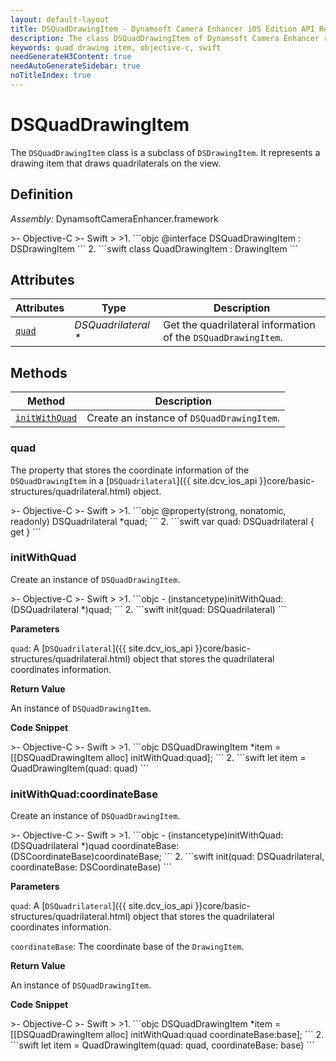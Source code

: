 ```yaml
---
layout: default-layout
title: DSQuadDrawingItem - Dynamsoft Camera Enhancer iOS Edition API Reference
description: The class DSQuadDrawingItem of Dynamsoft Camera Enhancer represents a drawing item that draws quadrilaterals on the view.
keywords: quad drawing item, objective-c, swift
needGenerateH3Content: true
needAutoGenerateSidebar: true
noTitleIndex: true
---
```


# DSQuadDrawingItem

The `DSQuadDrawingItem` class is a subclass of `DSDrawingItem`. It represents a drawing item that draws quadrilaterals on the view.

## Definition

*Assembly:* DynamsoftCameraEnhancer.framework

<div class="sample-code-prefix"></div>
>- Objective-C
>- Swift
>
>1. 
```objc
@interface DSQuadDrawingItem : DSDrawingItem
```
2. 
```swift
class QuadDrawingItem : DrawingItem
```

## Attributes

| Attributes | Type | Description |
| ---------- | ---- | ----------- |
| [`quad`](#quad) | *DSQuadrilateral \** |Get the quadrilateral information of the `DSQuadDrawingItem`. |

## Methods

| Method | Description |
|------- |-------------|
| [`initWithQuad`](#initwithquad) | Create an instance of `DSQuadDrawingItem`. |

### quad

The property that stores the coordinate information of the `DSQuadDrawingItem` in a [`DSQuadrilateral`]({{ site.dcv_ios_api }}core/basic-structures/quadrilateral.html) object.

<div class="sample-code-prefix"></div>
>- Objective-C
>- Swift
>
>1. 
```objc
@property(strong, nonatomic, readonly) DSQuadrilateral *quad;
```
2. 
```swift
var quad: DSQuadrilateral { get }
```

### initWithQuad

Create an instance of `DSQuadDrawingItem`.

<div class="sample-code-prefix"></div>
>- Objective-C
>- Swift
>
>1. 
```objc
- (instancetype)initWithQuad:(DSQuadrilateral *)quad;
```
2. 
```swift
init(quad: DSQuadrilateral)
```

**Parameters**

`quad`: A [`DSQuadrilateral`]({{ site.dcv_ios_api }}core/basic-structures/quadrilateral.html) object that stores the quadrilateral coordinates information.

**Return Value**

An instance of `DSQuadDrawingItem`.

**Code Snippet**

<div class="sample-code-prefix"></div>
>- Objective-C
>- Swift
>
>1. 
```objc
DSQuadDrawingItem *item = [[DSQuadDrawingItem alloc] initWithQuad:quad];
```
2. 
```swift
let item = QuadDrawingItem(quad: quad)
```

### initWithQuad:coordinateBase

Create an instance of `DSQuadDrawingItem`.

<div class="sample-code-prefix"></div>
>- Objective-C
>- Swift
>
>1. 
```objc
- (instancetype)initWithQuad:(DSQuadrilateral *)quad 
              coordinateBase:(DSCoordinateBase)coordinateBase;
```
2. 
```swift
init(quad: DSQuadrilateral, coordinateBase: DSCoordinateBase)
```

**Parameters**

`quad`: A [`DSQuadrilateral`]({{ site.dcv_ios_api }}core/basic-structures/quadrilateral.html) object that stores the quadrilateral coordinates information.

`coordinateBase`: The coordinate base of the `DrawingItem`.

**Return Value**

An instance of `DSQuadDrawingItem`.

**Code Snippet**

<div class="sample-code-prefix"></div>
>- Objective-C
>- Swift
>
>1. 
```objc
DSQuadDrawingItem *item = [[DSQuadDrawingItem alloc] initWithQuad:quad coordinateBase:base];
```
2. 
```swift
let item = QuadDrawingItem(quad: quad, coordinateBase: base)
```
